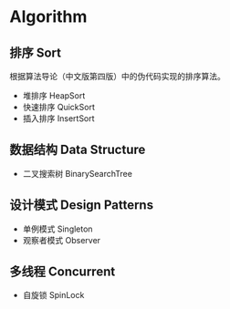 # Algorithm
## 排序 Sort
根据算法导论（中文版第四版）中的伪代码实现的排序算法。  
- 堆排序 HeapSort  
- 快速排序 QuickSort  
- 插入排序 InsertSort  

## 数据结构 Data Structure
- 二叉搜索树 BinarySearchTree

## 设计模式 Design Patterns
- 单例模式 Singleton
- 观察者模式 Observer

## 多线程 Concurrent
- 自旋锁 SpinLock